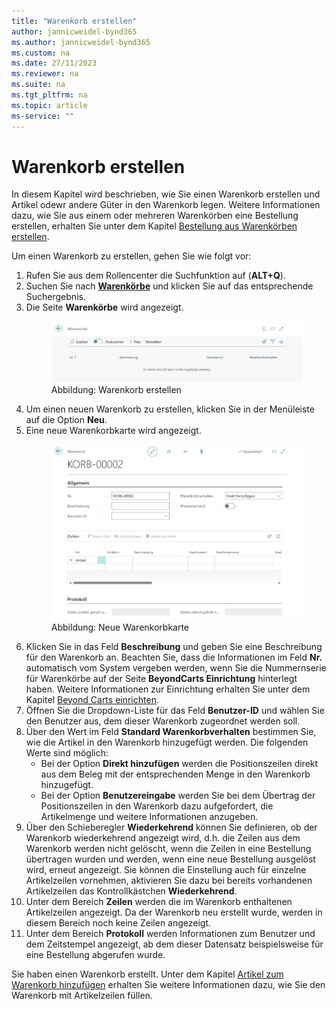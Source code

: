```yaml
---
title: "Warenkorb erstellen"
author: jannicweidel-bynd365
ms.author: jannicweidel-bynd365
ms.custom: na
ms.date: 27/11/2023
ms.reviewer: na
ms.suite: na
ms.tgt_pltfrm: na
ms.topic: article
ms-service: ""
---
```


# <a name="create-cart"></a>Warenkorb erstellen

In diesem Kapitel wird beschrieben, wie Sie einen Warenkorb erstellen und Artikel odewr andere Güter in den Warenkorb legen. Weitere Informationen dazu, wie Sie aus einem oder mehreren Warenkörben eine Bestellung erstellen, erhalten Sie unter dem Kapitel [Bestellung aus Warenkörben erstellen](create-purchase-order-from-carts.md).  

Um einen Warenkorb zu erstellen, gehen Sie wie folgt vor:  

1. Rufen Sie aus dem Rollencenter die Suchfunktion auf (**ALT+Q**).  
1. Suchen Sie nach **[Warenkörbe](https://businesscentral.dynamics.com/?page=70838783)** und klicken Sie auf das entsprechende Suchergebnis.  
1. Die Seite **Warenkörbe** wird angezeigt.  
    <figure>
      <a name="create-cart"></a>
      <img src="../assets/create-cart.png" alt="Warenkorb erstellen"></img>
      <figcaption>Abbildung: Warenkorb erstellen</figcaption>
    </figure>
1. Um einen neuen Warenkorb zu erstellen, klicken Sie in der Menüleiste auf die Option **Neu**.  
1. Eine neue Warenkorbkarte wird angezeigt.  
    <figure>
      <a name="new-cart"></a>
      <img src="../assets/new-cart.png" alt="Neue Warenkorbkarte"></img>
      <figcaption>Abbildung: Neue Warenkorbkarte</figcaption>
    </figure>
1. Klicken Sie in das Feld **Beschreibung** und geben Sie eine Beschreibung für den Warenkorb an. Beachten Sie, dass die Informationen im Feld **Nr.** automatisch vom System vergeben werden, wenn Sie die Nummernserie für Warenkörbe auf der Seite **BeyondCarts Einrichtung** hinterlegt haben. Weitere Informationen zur Einrichtung erhalten Sie unter dem Kapitel [Beyond Carts einrichten](../setup/setup-beyond-carts.md).  
1. Öffnen Sie die Dropdown-Liste für das Feld **Benutzer-ID** und wählen Sie den Benutzer aus, dem dieser Warenkorb zugeordnet werden soll.  
1. Über den Wert im Feld **Standard Warenkorbverhalten** bestimmen Sie, wie die Artikel in den Warenkorb hinzugefügt werden. Die folgenden Werte sind möglich:  
    + Bei der Option **Direkt hinzufügen** werden die Positionszeilen direkt aus dem Beleg mit der entsprechenden Menge in den Warenkorb hinzugefügt.  
    + Bei der Option **Benutzereingabe** werden Sie bei dem Übertrag der Positionszeilen in den Warenkorb dazu aufgefordert, die Artikelmenge und weitere Informationen anzugeben.  
1. Über den Schieberegler **Wiederkehrend** können Sie definieren, ob der Warenkorb wiederkehrend angezeigt wird, d.h. die Zeilen aus dem Warenkorb werden nicht gelöscht, wenn die Zeilen in eine Bestellung übertragen wurden und werden, wenn eine neue Bestellung ausgelöst wird, erneut angezeigt. Sie können die Einstellung auch für einzelne Artikelzeilen vornehmen, aktivieren Sie dazu bei bereits vorhandenen Artikelzeilen das Kontrollkästchen **Wiederkehrend**.  
1. Unter dem Bereich **Zeilen** werden die im Warenkorb enthaltenen Artikelzeilen angezeigt. Da der Warenkorb neu erstellt wurde, werden in diesem Bereich noch keine Zeilen angezeigt.  
1. Unter dem Bereich **Protokoll** werden Informationen zum Benutzer und dem Zeitstempel angezeigt, ab dem dieser Datensatz beispielsweise für eine Bestellung abgerufen wurde.  

Sie haben einen Warenkorb erstellt. Unter dem Kapitel [Artikel zum Warenkorb hinzufügen](add-items-to-cart.md) erhalten Sie weitere Informationen dazu, wie Sie den Warenkorb mit Artikelzeilen füllen.  